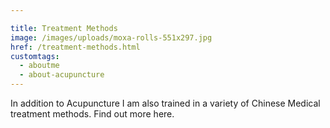 ```yaml
---

title: Treatment Methods
image: /images/uploads/moxa-rolls-551x297.jpg
href: /treatment-methods.html
customtags:
  - aboutme
  - about-acupuncture
---
```


In addition to Acupuncture I am also trained in a variety of Chinese Medical treatment methods. Find out more here.
 

